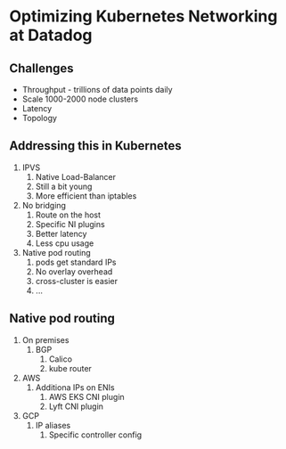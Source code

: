 # Optimizing Kubernetes Networking at Datadog

## Challenges
- Throughput - trillions of data points daily
- Scale 1000-2000 node clusters
- Latency
- Topology

## Addressing this in Kubernetes
1. IPVS
    1. Native Load-Balancer
    2. Still a bit young
    3. More efficient than iptables
2. No bridging
    1. Route on the host
    2. Specific NI plugins
    3. Better latency
    4. Less cpu usage
3. Native pod routing
    1. pods get standard IPs
    2. No overlay overhead
    3. cross-cluster is easier
    4. ...

## Native pod routing
1. On premises
    1. BGP
        1. Calico
        2. kube router
2. AWS
    1. Additiona IPs on ENIs
        1. AWS EKS CNI plugin
        2. Lyft CNI plugin
3. GCP
    1. IP aliases
        1. Specific controller config

